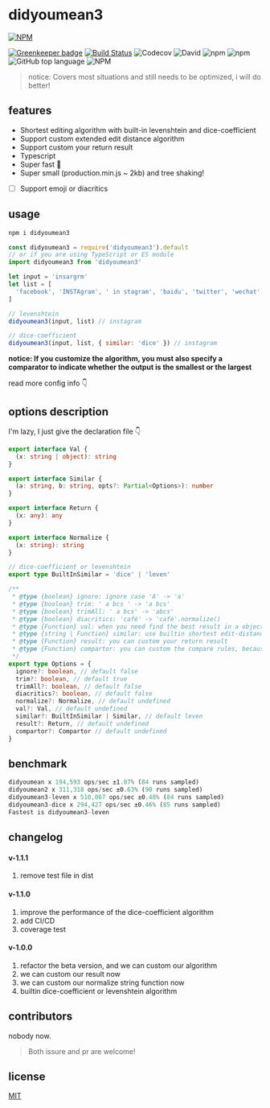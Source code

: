 # didyoumean3

[![NPM](https://nodei.co/npm/didyoumean3.png?downloads=true&downloadRank=true&stars=true)](https://nodei.co/npm/didyoumean3/)


[![Greenkeeper badge](https://badges.greenkeeper.io/cbbfcd/didyoumean3.svg)](https://greenkeeper.io/)
[![Build Status](https://travis-ci.com/cbbfcd/didyoumean3.svg?branch=master)](https://travis-ci.com/cbbfcd/didyoumean3)
![Codecov](https://img.shields.io/codecov/c/github/cbbfcd/didyoumean3)
![David](https://img.shields.io/david/dev/cbbfcd/didyoumean3)
![npm](https://img.shields.io/npm/dw/didyoumean3)
![npm](https://img.shields.io/npm/v/didyoumean3)
![GitHub top language](https://img.shields.io/github/languages/top/cbbfcd/didyoumean3)
![NPM](https://img.shields.io/npm/l/didyoumean3)

> notice: Covers most situations and still needs to be optimized, i will do better!

## features

- Shortest editing algorithm with built-in levenshtein and dice-coefficient
- Support custom extended edit distance algorithm
- Support custom your return result
- Typescript
- Super fast 🚀
- Super small (production.min.js ~ 2kb) and tree shaking!
- [ ] Support emoji or diacritics

## usage

```js
npm i didyoumean3
```

```js
const didyoumean3 = require('didyoumean3').default
// or if you are using TypeScript or ES module
import didyoumean3 from 'didyoumean3'

let input = 'insargrm'
let list = [
  'facebook', 'INSTAgram', ' in stagram', 'baidu', 'twitter', 'wechat', 'instagram', 'linkedin'
]

// levenshtein
didyoumean3(input, list) // instagram

// dice-coefficient
didyoumean3(input, list, { similar: 'dice' }) // instagram
```
**notice: If you customize the algorithm, you must also specify a comparator to indicate whether the output is the smallest or the largest**

read more config info 👇

## options description

I'm lazy, I just give the declaration file 👇

```ts
export interface Val {
  (x: string | object): string
}

export interface Similar {
  (a: string, b: string, opts?: Partial<Options>): number
}

export interface Return {
  (x: any): any
}

export interface Normalize {
  (x: string): string
}

// dice-coefficient or levenshtein
export type BuiltInSimilar = 'dice' | 'leven'

/**
 * @type {boolean} ignore: ignore case 'A' -> 'a'
 * @type {boolean} trim: ' a bcs ' -> 'a bcs'
 * @type {boolean} trimAll: ' a bcs' -> 'abcs'
 * @type {boolean} diacritics: 'café' -> 'café'.normalize()
 * @type {Function} val: when you need find the best result in a object list, it's useful
 * @type {string | Function} similar: use builtin shortest edit-distance algorithm or yours
 * @type {Function} result: you can custom your return result
 * @type {Function} compartor: you can custom the compare rules, because will maybe use the highest score or the lowest score
 */
export type Options = {
  ignore?: boolean, // default false
  trim?: boolean, // default true
  trimAll?: boolean, // default false
  diacritics?: boolean, // default false
  normalize?: Normalize, // default undefined
  val?: Val, // default undefined
  similar?: BuiltInSimilar | Similar, // default leven
  result?: Return, // default undefined
  compartor?: Compartor // default undefined
}
```

## benchmark

```js
didyoumean x 194,593 ops/sec ±1.07% (84 runs sampled)
didyoumean2 x 311,318 ops/sec ±0.63% (90 runs sampled)
didyoumean3-leven x 510,067 ops/sec ±0.48% (84 runs sampled)
didyoumean3-dice x 294,427 ops/sec ±0.46% (85 runs sampled)
Fastest is didyoumean3-leven
```

## changelog

#### v-1.1.1

1. remove test file in dist

#### v-1.1.0

1. improve the performance of the dice-coefficient algorithm
2. add CI/CD
3. coverage test

#### v-1.0.0

1. refactor the beta version, and we can custom our algorithm
2. we can custom our result now
3. we can custom our normalize string function now
4. builtin dice-coefficient or levenshtein algorithm

## contributors

nobody now.

> Both issure and pr are welcome!

## license

[MIT](./LICENSE)

